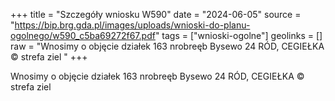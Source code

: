 +++
title = "Szczegóły wniosku W590"
date = "2024-06-05"
source = "https://bip.brg.gda.pl/images/uploads/wnioski-do-planu-ogolnego/w590_c5ba69272f67.pdf"
tags = ["wnioski-ogolne"]
geolinks = []
raw = "Wnosimy o objęcie działek 163 nrobreęb Bysewo 24 RÓD, CEGIEŁKA © strefa ziel "
+++

Wnosimy o objęcie działek 163 nrobreęb Bysewo 24 RÓD, CEGIEŁKA © strefa ziel




